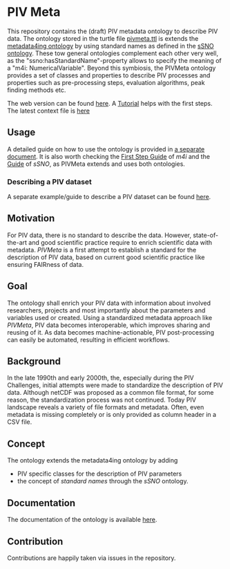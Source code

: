 # PIV Meta

This repository contains the (draft) PIV metadata ontology to describe PIV data. The ontology stored in the turtle file
[pivmeta.ttl](pivmeta.ttl) is extends the [metadata4ing ontology](http://w3id.org/nfdi4ing/metadata4ing/) by using
standard names as defined in the [sSNO ontology](https://matthiasprobst.github.io/ssno/). These tow general ontologies
complement each other very well, as the "ssno:hasStandardName"-property allows to specify the meaning of a "m4i:
NumericalVariable". Beyond this symbiosis, the PIVMeta ontology provides a set of classes and properties to describe PIV
processes and properties such as pre-processing steps, evaluation algorithms, peak finding methods etc.

The web version can be found [here](https://matthiasprobst.github.io/pivmeta/). A [Tutorial](Guide.md) helps with the
first steps. The latest context file
is [here](https://raw.githubusercontent.com/matthiasprobst/pivmeta/main/pivmeta_context.jsonld)

## Usage

A detailed guide on how to use the ontology is provided in
[a separate document](Guide.md). It is also worth checking the [First Step Guide](
https://git.rwth-aachen.de/nfdi4ing/metadata4ing/metadata4ing/-/blob/1.2.1/training/first-steps-guide.md) of
*m4i* and the [Guide](https://github.com/matthiasprobst/ssno/blob/main/GUIDE.md) of *sSNO*, as PIVMeta extends and uses
both ontologies.

### Describing a PIV dataset

A separate example/guide to describe a PIV dataset can be found [here](tutorial/DescribeDataset.md).

## Motivation

For PIV data, there is no standard to describe the data. However, state-of-the-art and good scientific practice require
to enrich scientific data with metadata. *PIVMeta* is a first attempt to establish a standard for the description of PIV
data, based on current good scientific practice like ensuring FAIRness of data.

## Goal

The ontology shall enrich your PIV data with information about involved researchers, projects and most importantly about
the parameters and variables used or created. Using a standardized metadata approach like *PIVMeta*, PIV data becomes
interoperable, which improves sharing and reusing of it. As data becomes machine-actionable, PIV post-processing can
easily be automated, resulting in efficient workflows.

## Background

In the late 1990th and early 2000th, the, especially during the PIV Challenges, initial attempts were made to
standardize the description of PIV data. Although netCDF was proposed as a common file format, for some reason, the
standardization process was not continued. Today PIV landscape reveals a variety of file formats and metadata. Often,
even metadata is missing completely or is only provided as column header in a CSV file.

## Concept

The ontology extends the metadata4ing ontology by adding

- PIV specific classes for the description of PIV parameters
- the concept of *standard names* through the *sSNO* ontology.

## Documentation

The documentation of the ontology is available [here](https://matthiasprobst.github.io/pivmeta/).

## Contribution

Contributions are happily taken via issues in the repository.
